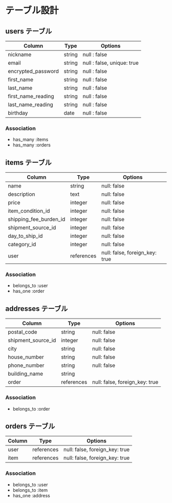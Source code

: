 # テーブル設計

## users テーブル

| Column             | Type   | Options                      |
| ------------------ | ------ | ---------------------------- |
| nickname           | string | null  : false                |
| email              | string | null  : false, unique: true  |
| encrypted_password | string | null  : false                |
| first_name         | string | null  : false                |
| last_name          | string | null  : false                |
| first_name_reading | string | null  : false                |
| last_name_reading  | string | null  : false                |
| birthday           | date   | null  : false                |

### Association

- has_many :items
- has_many :orders

## items テーブル

| Column                 | Type       | Options                        |
| ---------------------- | ---------- | ------------------------------ |
| name                   | string     | null: false                    |
| description            | text       | null: false                    |
| price                  | integer    | null: false                    |
| item_condition_id      | integer    | null: false                    |
| shipping_fee_burden_id | integer    | null: false                    |
| shipment_source_id     | integer    | null: false                    |
| day_to_ship_id         | integer    | null: false                    |
| category_id            | integer    | null: false                    |
| user                   | references | null: false, foreign_key: true |

### Association

- belongs_to :user
- has_one    :order

## addresses テーブル

| Column             | Type       | Options                        |
| ------------------ | ---------- | ------------------------------ |
| postal_code        | string     | null: false                    |
| shipment_source_id | integer    | null: false                    |
| city               | string     | null: false                    |
| house_number       | string     | null: false                    |
| phone_number       | string     | null: false                    |
| building_name      | string     |                                |
| order              | references | null: false, foreign_key: true |

### Association

- belongs_to :order

## orders テーブル

| Column      | Type       | Options                        |
| ----------- | ---------- | ------------------------------ |
| user        | references | null: false, foreign_key: true |
| item        | references | null: false, foreign_key: true |


### Association

- belongs_to :user
- belongs_to :item
- has_one    :address